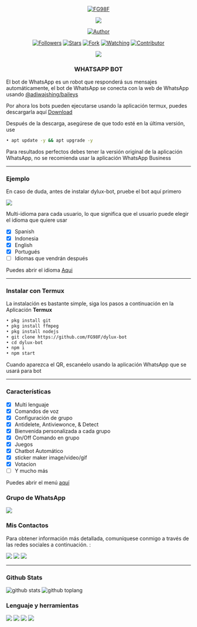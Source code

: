 <p align="center">
<a href="https://github.com/FG98F"><img title="FG98F" src="https://img.shields.io/badge/github-FG98-orange.svg?style=social&logo=github"></a>
</p>
<p align="center">
<img src="https://gpvc.arturio.dev/FG98F" />
<p/>
<p align="center">
<a href="https://github.com/FG98F"><img title="Author" src="https://img.shields.io/badge/DyLux Bot-black?style=for-the-badge&logo=whatsApp"></a>
<p/>
<p align="center">
<a href="https://github.com/FG98F/followers"><img title="Followers" src="https://img.shields.io/github/followers/FG98F?label=Followers&style=social"></a>
<a href="https://github.com/FG98F/dylux-bot/stargazers/"><img title="Stars" src="https://img.shields.io/github/stars/FG98F/dylux-bot?&style=social"></a>
<a href="https://github.com/FG98F/dylux-bot/network/members"><img title="Fork" src="https://img.shields.io/github/forks/FG98F/dylux-bot?style=social"></a>
<a href="https://github.com/FG98F/dylux-bot/watchers"><img title="Watching" src="https://img.shields.io/github/watchers/FG98F/dylux-bot?label=Watching&style=social"></a>
<a href="https://github.com/FG98F/dylux-bot/watchers"><img title="Contributor" src="https://img.shields.io/github/contributors/FG98F/dylux-bot?logo=github&style=social"></a>
</p>
<p align="center">
<a href="https://github.com/FG98F/dylux-bot"><img src="https://img.shields.io/github/repo-size/FG98F/dylux-bot?label=Peso%20repositorio&style=plastic"></a>
</p>


<h3 align="center">WHATSAPP BOT</h3>

El bot de WhatsApp es un robot que responderá sus mensajes automáticamente, el bot de WhatsApp se conecta con la web de WhatsApp usando [@adiwajshing/baileys](https://github.com/adiwajshing/Baileys)

Por ahora los bots pueden ejecutarse usando la aplicación termux, puedes descargarla aquí [Download](https://play.google.com/store/apps/details?id=com.termux) 

Después de la descarga, asegúrese de que todo esté en la última versión, use
```bash 
• apt update -y && apt upgrade -y
```
Para resultados perfectos debes tener la versión original de la aplicación WhatsApp, no se recomienda usar la aplicación WhatsApp Business 

***

### Ejemplo 
En caso de duda, antes de instalar dylux-bot, pruebe el bot aquí primero

<p>
<a href="https://instabio.cc/fg98ff" target="blank"><img src="https://img.shields.io/badge/DyLux Bot-30302f?style=flat&logo=whatsapp" /></a>
</p>

Multi-idioma para cada usuario, lo que significa que el usuario puede elegir el idioma que quiere usar

- [x] Spanish
- [x] Indonesia
- [x] English
- [x] Portugués
- [ ] Idiomas que vendrán después

Puedes abrir el idioma  [Aqui](https://github.com/FG98F/dylux-bot/tree/main/language)
***

### Instalar con Termux
La instalación es bastante simple, siga los pasos a continuación en la Aplicación **Termux**

```bash
• pkg install git
• pkg install ffmpeg
• pkg install nodejs
• git clone https://github.com/FG98F/dylux-bot
• cd dylux-bot
• npm i
• npm start
```
Cuando aparezca el QR, escanéelo usando la aplicación WhatsApp que se usará para bot

***

### Características

- [x] Multi lenguaje
- [x] Comandos de voz 
- [x] Configuración de grupo
- [x] Antidelete, Antiviewonce, & Detect
- [x] Bienvenida personalizada a cada grupo
- [x] On/Off Comando en grupo
- [x] Juegos 
- [x] Chatbot Automático
- [x] sticker maker image/video/gif
- [x] Votacion 
- [ ] Y mucho más

Puedes abrir el menú [aquí](https://github.com/FG98F/dylux-bot/blob/main/functions/menu.js)

### Grupo de WhatsApp 

<p>
<a href="https://instabio.cc/fg98ff" target="blank"><img src="https://img.shields.io/badge/DyLux Bot-30302f?style=flat&logo=whatsapp" /></a>
</p>

### Mis Contactos
Para obtener información más detallada, comuníquese conmigo a través de las redes sociales a continuación. :

<p>
<a href="http://wa.me/59172945992" target="blank"><img src="https://img.shields.io/badge/Whatsapp-30302f?style=flat&logo=whatsapp" /></a>
<a href="http://www.instagram.com/fg98._/" target="blank"><img src="https://img.shields.io/badge/Instagram-30302f?style=flat&logo=instagram" /></a>
<a href="https://m.facebook.com/fg98ff" target="blank"><img src="https://img.shields.io/badge/Facebook-30302f?style=flat&logo=facebook" /></a>
</p>

***




### Github Stats

![github stats](https://github-readme-stats.vercel.app/api?username=FG98F&show_icons=true&theme=chartreuse-dark)
![github toplang](https://github-readme-stats.vercel.app/api/top-langs/?username=FG98F&layout=compact&theme=chartreuse-dark)
### Lenguaje y herramientas
<a href="https://github.com/FG98F"><img src="https://img.shields.io/badge/-JavaScript-eed718?style=flat&logo=javascript&logoColor=ffffff"></a>
<a href="https://github.com/FG98F"><img
src="https://img.shields.io/badge/-Node.js-3C873A?style=flat&logo=Node.js&logoColor=white"></a>
<a href="https://github.com/FG98F"><img src="http://img.shields.io/badge/-Git-F1502F?style=flat&logo=git&logoColor=FFFFFF"></a>
<a href="https://github.com/FG98F"><img src="http://img.shields.io/badge/-Github-000000?style=flat&logo=github&logoColor=FFFFFF"></a>


